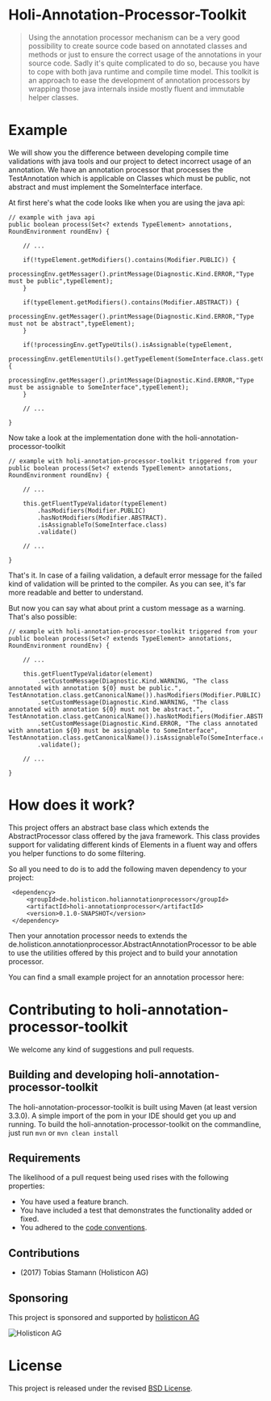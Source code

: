 # Holi-Annotation-Processor-Toolkit

> Using the annotation processor mechanism can be a very good possibility to create source code based on annotated classes and methods or just to ensure the correct usage of the annotations in your source code. Sadly it's quite complicated to do so, because you have to cope with both java runtime and compile time model. This toolkit is an approach to ease the development of annotation processors by wrapping those java internals inside mostly fluent and immutable helper classes.

# Example

We will show you the difference between developing compile time validations with java tools and our project to detect incorrect usage of an annotation.
We have an annotation processor that processes the TestAnnotation which is applicable on Classes which must be public, not abstract and must implement the SomeInterface interface.

At first here's what the code looks like when you are using the java api:

    // example with java api
    public boolean process(Set<? extends TypeElement> annotations, RoundEnvironment roundEnv) {

        // ...

        if(!typeElement.getModifiers().contains(Modifier.PUBLIC)) {
            processingEnv.getMessager().printMessage(Diagnostic.Kind.ERROR,"Type must be public",typeElement);
        }

        if(typeElement.getModifiers().contains(Modifier.ABSTRACT)) {
            processingEnv.getMessager().printMessage(Diagnostic.Kind.ERROR,"Type must not be abstract",typeElement);
        }

        if(!processingEnv.getTypeUtils().isAssignable(typeElement,
                processingEnv.getElementUtils().getTypeElement(SomeInterface.class.getCanonicalName()))) {
            processingEnv.getMessager().printMessage(Diagnostic.Kind.ERROR,"Type must be assignable to SomeInterface",typeElement);
        }

        // ...

    }

Now take a look at the implementation done with the holi-annotation-processor-toolkit

    // example with holi-annotation-processor-toolkit triggered from your
    public boolean process(Set<? extends TypeElement> annotations, RoundEnvironment roundEnv) {

        // ...

        this.getFluentTypeValidator(typeElement)
            .hasModifiers(Modifier.PUBLIC)
            .hasNotModifiers(Modifier.ABSTRACT).
            .isAssignableTo(SomeInterface.class)
            .validate()

        // ...

    }

That's it. In case of a failing validation, a default error message for the failed kind of validation will be printed to the compiler.
As you can see, it's far more readable and better to understand.

But now you can say what about print a custom message as a warning. That's also possible:


    // example with holi-annotation-processor-toolkit triggered from your
    public boolean process(Set<? extends TypeElement> annotations, RoundEnvironment roundEnv) {

        // ...

        this.getFluentTypeValidator(element)
            .setCustomMessage(Diagnostic.Kind.WARNING, "The class annotated with annotation ${0} must be public.", TestAnnotation.class.getCanonicalName()).hasModifiers(Modifier.PUBLIC)
            .setCustomMessage(Diagnostic.Kind.WARNING, "The class annotated with annotation ${0} must not be abstract.", TestAnnotation.class.getCanonicalName()).hasNotModifiers(Modifier.ABSTRACT)
            .setCustomMessage(Diagnostic.Kind.ERROR, "The class annotated with annotation ${0} must be assignable to SomeInterface", TestAnnotation.class.getCanonicalName()).isAssignableTo(SomeInterface.class)
            .validate();

        // ...

    }

# How does it work?

This project offers an abstract base class which extends the AbstractProcessor class offered by the java framework.
This class provides support for validating different kinds of Elements in a fluent way and offers you helper functions to do some filtering.

So all you need to do is to add the following maven dependency to your project:

     <dependency>
         <groupId>de.holisticon.holiannotationprocessor</groupId>
         <artifactId>holi-annotationprocessor</artifactId>
         <version>0.1.0-SNAPSHOT</version>
     </dependency>

Then your annotation processor needs to extends the de.holisticon.annotationprocessor.AbstractAnnotationProcessor to be able to use the utilities offered by this project and to build your annotation processor.

You can find a small example project for an annotation processor here:

# Contributing to holi-annotation-processor-toolkit

We welcome any kind of suggestions and pull requests.

## Building and developing holi-annotation-processor-toolkit

The holi-annotation-processor-toolkit is built using Maven (at least version 3.3.0).
A simple import of the pom in your IDE should get you up and running. To build the holi-annotation-processor-toolkit on the commandline, just run `mvn` or `mvn clean install`

## Requirements

The likelihood of a pull request being used rises with the following properties:

- You have used a feature branch.
- You have included a test that demonstrates the functionality added or fixed.
- You adhered to the [code conventions](http://www.oracle.com/technetwork/java/javase/documentation/codeconvtoc-136057.html).

## Contributions

- (2017) Tobias Stamann (Holisticon AG)

## Sponsoring

This project is sponsored and supported by [holisticon AG](http://www.holisticon.de/)

![Holisticon AG](holisticon-logo.jpg)

# License

This project is released under the revised [BSD License](LICENSE).
